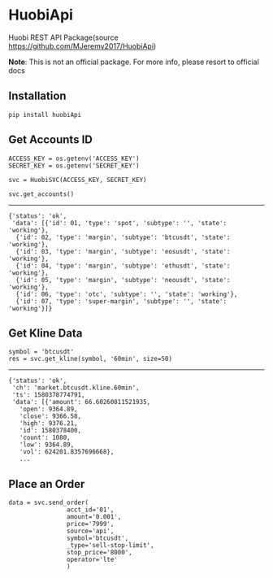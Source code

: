 # HuobiApi
Huobi REST API Package(source https://github.com/MJeremy2017/HuobiApi)

__Note__: This is not an official package. For more info, please resort to official docs

## Installation
```
pip install huobiApi

```

## Get Accounts ID

```
ACCESS_KEY = os.getenv('ACCESS_KEY')
SECRET_KEY = os.getenv('SECRET_KEY')

svc = HuobiSVC(ACCESS_KEY, SECRET_KEY)

svc.get_accounts()
```
---
```
{'status': 'ok',
 'data': [{'id': 01, 'type': 'spot', 'subtype': '', 'state': 'working'},
  {'id': 02, 'type': 'margin', 'subtype': 'btcusdt', 'state': 'working'},
  {'id': 03, 'type': 'margin', 'subtype': 'eosusdt', 'state': 'working'},
  {'id': 04, 'type': 'margin', 'subtype': 'ethusdt', 'state': 'working'},
  {'id': 05, 'type': 'margin', 'subtype': 'neousdt', 'state': 'working'},
  {'id': 06, 'type': 'otc', 'subtype': '', 'state': 'working'},
  {'id': 07, 'type': 'super-margin', 'subtype': '', 'state': 'working'}]}

```

## Get Kline Data
```
symbol = 'btcusdt'
res = svc.get_kline(symbol, '60min', size=50)
```
---
```
{'status': 'ok',
 'ch': 'market.btcusdt.kline.60min',
 'ts': 1580378774791,
 'data': [{'amount': 66.60260811521935,
   'open': 9364.89,
   'close': 9366.58,
   'high': 9376.21,
   'id': 1580378400,
   'count': 1080,
   'low': 9364.89,
   'vol': 624201.8357696668},
   ...
```

## Place an Order
```
data = svc.send_order(
                acct_id='01',
                amount='0.001',
                price='7999',
                source='api',
                symbol='btcusdt',
                _type='sell-stop-limit',
                stop_price='8000',
                operator='lte'
                )

```
